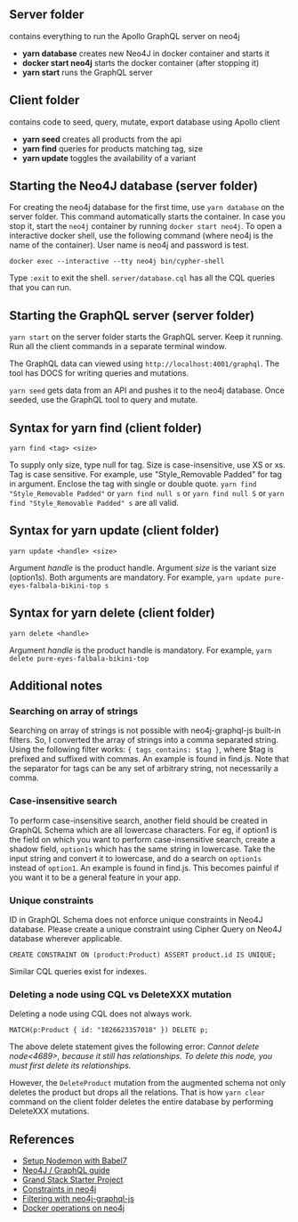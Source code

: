 ## Server folder

contains everything to run the Apollo GraphQL server on neo4j

-   **yarn database** creates new Neo4J in docker container and starts it
-   **docker start neo4j** starts the docker container (after stopping it)
-   **yarn start** runs the GraphQL server

## Client folder

contains code to seed, query, mutate, export database using Apollo client

-   **yarn seed** creates all products from the api
-   **yarn find** queries for products matching tag, size
-   **yarn update** toggles the availability of a variant

## Starting the Neo4J database (server folder)

For creating the neo4j database for the first time, use `yarn database` on the server folder. This command automatically starts the container. In case you stop it, start the `neo4j` container by running `docker start neo4j`. To open a interactive docker shell, use the following command (where neo4j is the name of the container). User name is neo4j and password is test.

```
docker exec --interactive --tty neo4j bin/cypher-shell
```

Type `:exit` to exit the shell. `server/database.cql` has all the CQL queries that you can run.

## Starting the GraphQL server (server folder)

`yarn start` on the server folder starts the GraphQL server. Keep it running. Run all the client commands in a separate terminal window.

The GraphQL data can viewed using `http://localhost:4001/graphql`. The tool has
DOCS for writing queries and mutations.

`yarn seed` gets data from an API and pushes it to the neo4j database. Once seeded, use the GraphQL tool to query and mutate.

## Syntax for yarn find (client folder)

```
yarn find <tag> <size>
```

To supply only size, type null for tag. Size is case-insensitive, use XS or xs. Tag is case sensitive. For example, use "Style_Removable Padded" for tag in argument. Enclose the tag with single or double quote. `yarn find "Style_Removable Padded"` or `yarn find null s` or `yarn find null S` or `yarn find "Style_Removable Padded" s` are all valid.

## Syntax for yarn update (client folder)

```
yarn update <handle> <size>
```

Argument _handle_ is the product handle. Argument _size_ is the variant size (option1s). Both arguments are mandatory.
For example, `yarn update pure-eyes-falbala-bikini-top s`

## Syntax for yarn delete (client folder)

```
yarn delete <handle>
```

Argument _handle_ is the product handle is mandatory. For example, `yarn delete pure-eyes-falbala-bikini-top`

## Additional notes

### Searching on array of strings

Searching on array of strings is not possible with neo4j-graphql-js built-in filters. So, I converted the array of strings
into a comma separated string. Using the following filter works: `{ tags_contains: $tag }`, where \$tag is prefixed and suffixed with commas. An example is found in find.js. Note that the separator for tags can be any set of arbitrary string, not necessarily a comma.

### Case-insensitive search

To perform case-insensitive search, another field should be created in GraphQL Schema which are all lowercase characters. For eg, if option1 is the field on which you want to perform case-insensitive search, create a shadow field, `option1s` which has the same string in lowercase. Take the input string and convert it to lowercase, and do a search on `option1s` instead of `option1`. An example is found in find.js. This becomes painful if you want it to be a general feature in your app.

### Unique constraints

ID in GraphQL Schema does not enforce unique constraints in Neo4J database. Please create a unique constraint using Cipher Query on Neo4J database wherever applicable.

```
CREATE CONSTRAINT ON (product:Product) ASSERT product.id IS UNIQUE;
```

Similar CQL queries exist for indexes.

### Deleting a node using CQL vs DeleteXXX mutation

Deleting a node using CQL does not always work.

```
MATCH(p:Product { id: "1826623357018" }) DELETE p;
```

The above delete statement gives the following error:
_Cannot delete node<4689>, because it still has relationships. To delete this node, you must first delete its relationships._

However, the `DeleteProduct` mutation from the augmented schema not only deletes the product but drops all the relations. That is how `yarn clear` command on the client folder deletes the entire database by performing DeleteXXX mutations.


## References

-   [Setup Nodemon with Babel7](https://www.codementor.io/michaelumanah/how-to-set-up-babel-7-and-nodemon-with-node-js-pbj7cietc)
-   [Neo4J / GraphQL guide](https://neo4j.com/developer/graphql/)
-   [Grand Stack Starter Project](https://grandstack.io/docs/getting-started-grand-stack-starter.html)
-   [Constraints in neo4j](https://neo4j.com/docs/cypher-manual/current/schema/constraints/)
-   [Filtering with neo4j-graphql-js](https://grandstack.io/docs/graphql-filtering.html)
-   [Docker operations on neo4j](https://neo4j.com/docs/operations-manual/current/docker/operations/)

